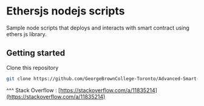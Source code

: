# Ethersjs nodejs scripts
Sample node scripts that deploys and interacts with smart contract using ethers js library.

## Getting started

Clone this repository

```bash
git clone https://github.com/GeorgeBrownCollege-Toronto/Advanced-Smart-Contracts.git ./etherjs-script && cd ./etherjs-script && git filter-branch --prune-empty --subdirectory-filter ./notes/sc-dev-tools/demo/etherjs-script HEAD && rm -rf ./.git
```

^^^ Stack Overflow : [https://stackoverflow.com/a/11835214](https://stackoverflow.com/a/11835214)